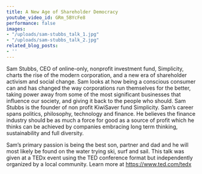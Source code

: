 ```yaml
---
title: A New Age of Shareholder Democracy
youtube_video_id: GRm_5BYcFe8
performance: false
images:
- "/uploads/sam-stubbs_talk_1.jpg"
- "/uploads/sam-stubbs_talk_2.jpg"
related_blog_posts:
- ''
---
```


Sam Stubbs, CEO of online-only, nonprofit investment fund, Simplicity, charts the rise of the modern corporation, and a new era of shareholder activism and social change. Sam looks at how being a conscious consumer can and has changed the way corporations run themselves for the better, taking power away from some of the most significant businesses that influence our society, and giving it back to the people who should. Sam Stubbs is the founder of non profit KiwiSaver fund Simplicity. Sam’s career spans politics, philosophy, technology and finance. He believes the finance industry should be as much a force for good as a source of profit which he thinks can be achieved by companies embracing long term thinking, sustainability and full diversity.

Sam’s primary passion is being the best son, partner and dad and he will most likely be found on the water trying ski, surf and sail. This talk was given at a TEDx event using the TED conference format but independently organized by a local community. Learn more at https://www.ted.com/tedx
